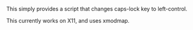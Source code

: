This simply provides a script that changes caps-lock key to left-control.

This currently works on X11, and uses xmodmap.
